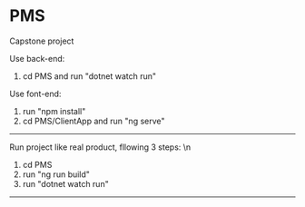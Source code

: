 # PMS 
Capstone project

Use back-end: 
1. cd PMS and run "dotnet watch run"

Use font-end: 
1. run "npm install"
2. cd PMS/ClientApp and run "ng serve"

-------------------------------------------------
Run project like real product, fllowing 3 steps: \n
1. cd PMS
2. run "ng run build"
3. run "dotnet watch run"
-------------------------------------------------
